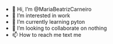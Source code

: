 - 👋 Hi, I’m @MariaBeatrizCarneiro
- 👀 I’m interested in work
- 🌱 I’m currently learning pyton
- 💞️ I’m looking to collaborate on nothing
- 📫 How to reach me text me

<!---
MariaBeatrizCarneiro/MariaBeatrizCarneiro is a ✨ special ✨ repository because its `README.md` (this file) appears on your GitHub profile.
You can click the Preview link to take a look at your changes.
--->
